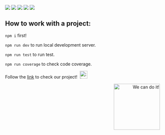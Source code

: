 [![](https://img.shields.io/badge/ReactJs-lightblue?style=for-the-badge)](https://react.dev/)
[![](https://img.shields.io/badge/ViteJs-orange?style=for-the-badge)](https://vitejs.dev)
[![](https://img.shields.io/badge/Typescript-blue?style=for-the-badge)](https://www.typescriptlang.org/)
[![](https://img.shields.io/badge/React&nbsp;Testing&nbsp;Library-red?style=for-the-badge)](https://react.dev/)
[![](https://img.shields.io/badge/Redux&nbsp;toolkit-purple?style=for-the-badge)](https://react.dev/)

## How to work with a project:

````npm i```` first!

````npm run dev```` to run local development server.

````npm run test```` to run test.

````npm run coverage```` to check code coverage.

Follow the [link](https://kozgor.github.io/React-Interactive-Learn/) to check our project!&nbsp;&nbsp;<img width="25px" alt=":)" src="https://icon-library.com/images/projects-icon/projects-icon-1.jpg">

<p align="right"><img width="150px" float="right" alt="We can do it!" src="https://octodex.github.com/images/mona-the-rivetertocat.png"></p>
